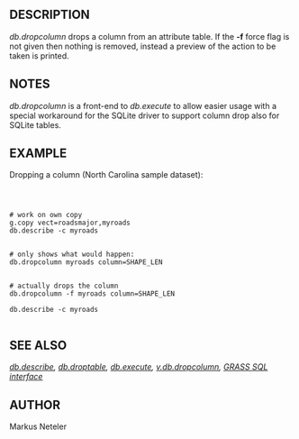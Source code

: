 
## DESCRIPTION

*db.dropcolumn* drops a column from an attribute table.
If the **-f** force flag is not given then nothing is removed, instead
a preview of the action to be taken is printed.

## NOTES

*db.dropcolumn* is a front-end to *db.execute* to allow easier
usage with a special workaround for the SQLite driver to support column
drop also for SQLite tables.

## EXAMPLE

Dropping a column (North Carolina sample dataset):

```



# work on own copy
g.copy vect=roadsmajor,myroads
db.describe -c myroads


# only shows what would happen:
db.dropcolumn myroads column=SHAPE_LEN


# actually drops the column
db.dropcolumn -f myroads column=SHAPE_LEN

db.describe -c myroads


```

## SEE ALSO

*[db.describe](db.describe.html),
[db.droptable](db.droptable.html),
[db.execute](db.execute.html),
[v.db.dropcolumn](v.db.dropcolumn.html),
[GRASS SQL interface](sql.html)*

## AUTHOR

Markus Neteler
